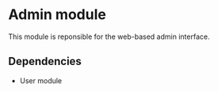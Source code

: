 # Admin module

This module is reponsible for the web-based admin interface.

## Dependencies
 
 - User module


